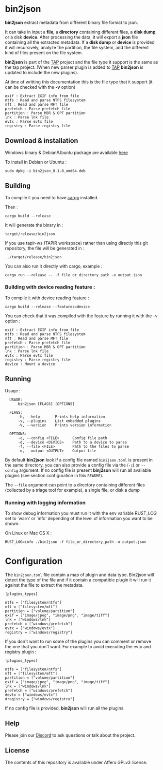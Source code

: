 # bin2json

**bin2json** extract metadata from different binary file format to json.

It can take in input a **file**, a **directory** containing different files, a **disk dump**, or a disk **device**. After processing the data, it will export a **json** file containing all the extracted metadata. 
If a **disk dump** or **device** is provided it will recursively, analyze the partition, the file system, and the different kind of files present on the file system. 

**bin2json** is part of the [TAP](https://github.com/tap-ir/) project and the file type it support is the same as the tap project. (When new parser plugin is added to [TAP](https://github.com/tap-ir/) **bin2json** is updated to include the new plugins).

At time of writting this documentation this is the file type that it support (it can be checked with the **-v** option)

```
exif : Extract EXIF info from file
ntfs : Read and parse NTFS filesystem
mft : Read and parse MFT file
prefetch : Parse prefetch file
partition : Parse MBR & GPT partition
lnk : Parse lnk file
evtx : Parse evtx file
registry : Parse registry file
```

## Download & installation 

Windows binary & Debian/Ubuntu package are available [here](https://github.com/tap-ir/bin2json/releases)

To install in Debian or Ubuntu :

```
sudo dpkg -i bin2json_0.1.0_amd64.deb 
```

## Building 

To compile it you need to have [cargo](https://doc.rust-lang.org/cargo/getting-started/installation.html) installed.

Then :

`cargo build --release`

It will generate the binary in :

`target/release/bin2json` 

If you use tapir-ws (TAPIR workspace) rather than using directly this git repository, the file will be generated in :

`../target/release/bin2json`

You can also run it directly with cargo, example : 

`cargo run --release -- -f file_or_directory_path -o output.json`

### Building with device reading feature : 

To compile it with device reading feature : 

  `cargo build --release --features=device` 

You can check that it was compiled with the feature by running it with the -v option :

```
exif : Extract EXIF info from file
ntfs : Read and parse NTFS filesystem
mft : Read and parse MFT file
prefetch : Parse prefetch file
partition : Parse MBR & GPT partition
lnk : Parse lnk file
evtx : Parse evtx file
registry : Parse registry file
device : Mount a device
```

## Running 

Usage  :

```
  USAGE:
      bin2json [FLAGS] [OPTIONS]

  FLAGS:
      -h, --help       Prints help information
      -v, --plugins    List embedded plugins
      -V, --version    Prints version information

  OPTIONS:
      -c, --config <FILE>      Config file path
      -d, --device <DEVICE>    Path to a device to parse
      -f, --file <FILE>        Path to the files to parse
      -o, --output <OUTPUT>    Output file
```

By default **bin2json** look if a config file named `bin2json.toml` is present in the same directory, you can also provide a config file via the (`-c`) or `--config` argument. If no config file is present **binj2son** will run all available plugins (see section configuration in this `README`). 

The `--file` argument can point to a directory containing different files (collected by a triage tool for example), a single file, or disk a dump


### Running with logging information

  To show debug information you must run it with the env variable RUST\_LOG set to 'warn' or 'info' depending of the level of information you want to be shown. 

On Linux or Mac OS X : 

`RUST_LOG=info ./bin2json -f file_or_directory_path -o output.json` 

# Configuration 

The `bin2json.toml` file contain a map of plugin and data type. Bin2json will detect the type of the file and if it contain a compatible plugin it will run it against the file to extract the metadata. 

```
[plugins_types]

ntfs = ["filesystem/ntfs"]
mft = ["filesystem/mft"]
partition = ["volume/partition"]
exif = ["image/jpeg", "image/png", "image/tiff"]
lnk = ["windows/lnk"]
prefetch = ["windows/prefetch"]
evtx = ["windows/evtx"]
registry = ["windows/registry"]
```

If you don't want to run some of the plugins you can comment or remove the one that you don't want.
For example to avoid executing the evtx and registry plugin : 

```
[plugins_types]

ntfs = ["filesystem/ntfs"]
mft = ["filesystem/mft"]
partition = ["volume/partition"]
exif = ["image/jpeg", "image/png", "image/tiff"]
lnk = ["windows/lnk"]
prefetch = ["windows/prefetch"]
#evtx = ["windows/evtx"]
#registry = ["windows/registry"]
```

If no config file is provided, **bin2json** will run all the plugins.

## Help

Please join our [Discord](https://discord.gg/C8UdFG6K) to ask questions or talk about the project.

## License

The contents of this repository is available under Affero GPLv3 license.
